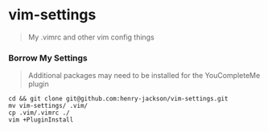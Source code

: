 # vim-settings
> My .vimrc and other vim config things

### Borrow My Settings
> Additional packages may need to be installed for the YouCompleteMe plugin
```
cd && git clone git@github.com:henry-jackson/vim-settings.git
mv vim-settings/ .vim/
cp .vim/.vimrc ./
vim +PluginInstall
```
